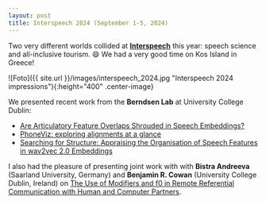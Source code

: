 ```yaml
---
layout: post
title: Interspeech 2024 (September 1-5, 2024)
---
```


Two very different worlds collided at <strong><a href="https://interspeech2024.org/" target="_blank" rel="noopener">Interspeech</a></strong> this year: speech science and all-inclusive tourism. &#128516; 
We had a very good time on Kos Island in Greece! 

![Foto]({{ site.url }}/images/interspeech_2024.jpg "Interspeech 2024 impressions"){:height="400" .center-image}

We presented recent work from the <strong>Berndsen Lab</strong> at University College Dublin:
<ul>
  <li><a href="https://www.isca-archive.org/interspeech_2024/shams24_interspeech.pdf" target="_blank" rel="noopener">Are Articulatory Feature Overlaps Shrouded in Speech Embeddings?</a></li>
  <li><a href="https://www.isca-archive.org/interspeech_2024/masson24_interspeech.pdf" target="_blank" rel="noopener">PhoneViz: exploring alignments at a glance</a></li> 
  <li><a href="https://www.isca-archive.org/interspeech_2024/english24_interspeech.pdf" target="_blank" rel="noopener">Searching for Structure: Appraising the Organisation of Speech Features in wav2vec 2.0 Embeddings</a></li> 
</ul>

I also had the pleasure of presenting joint work with with <strong>Bistra Andreeva</strong> (Saarland University, Germany) and <strong>Benjamin R. Cowan</strong> (University College Dublin, Ireland)
on <a href="https://www.isca-archive.org/interspeech_2024/gessinger24_interspeech.pdf" target="_blank" rel="noopener">The Use of Modifiers and f0 in Remote Referential Communication with Human and Computer Partners</a>.
